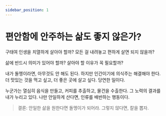 ```yaml
---
sidebar_position: 1
---
```


# 편안함에 안주하는 삶도 좋지 않은가?    

구태여 인생을 치열하게 살아야 할까?
모든 걸 내려놓고 편하게 살면 되지 않을까?

삶에 반드시 의미가 있어야 할까?
살아야 할 이유가 꼭 필요할까?

내가 돌멩이라면, 아무것도 안 해도 된다.
하지만 인간이기에 의식주는 해결해야 한다.
더 맛있는 것을 먹고 싶고, 더 좋은 곳에 살고 싶다. 당연한 일이다.

누군가는 열심히 음식을 만들고, 커피를 추출하고, 물건을 수출한다.
그 노력의 결과를 내가 누리고 있다.
나만 안일하게 산다면, 인류를 배반하는 행동이다.

>결론: 안일한 삶을 원한다면 돌멩이가 되어라. 그렇지 않다면, 칼을 뽑자.